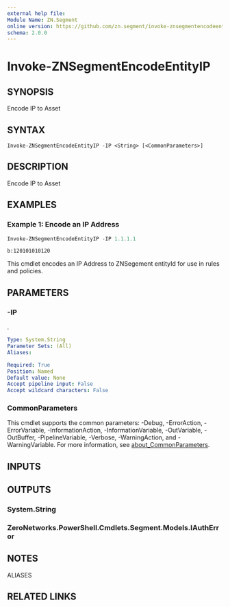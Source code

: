 ```yaml
---
external help file:
Module Name: ZN.Segment
online version: https://github.com/zn.segment/invoke-znsegmentencodeentityip
schema: 2.0.0
---
```


# Invoke-ZNSegmentEncodeEntityIP

## SYNOPSIS
Encode IP to Asset

## SYNTAX

```
Invoke-ZNSegmentEncodeEntityIP -IP <String> [<CommonParameters>]
```

## DESCRIPTION
Encode IP to Asset

## EXAMPLES

### Example 1: Encode an IP Address
```powershell
Invoke-ZNSegmentEncodeEntityIP -IP 1.1.1.1
```

```output
b:120101010120
```

This cmdlet encodes an IP Address to ZNSegement entityId for use in rules and policies.

## PARAMETERS

### -IP
.

```yaml
Type: System.String
Parameter Sets: (All)
Aliases:

Required: True
Position: Named
Default value: None
Accept pipeline input: False
Accept wildcard characters: False
```

### CommonParameters
This cmdlet supports the common parameters: -Debug, -ErrorAction, -ErrorVariable, -InformationAction, -InformationVariable, -OutVariable, -OutBuffer, -PipelineVariable, -Verbose, -WarningAction, and -WarningVariable. For more information, see [about_CommonParameters](http://go.microsoft.com/fwlink/?LinkID=113216).

## INPUTS

## OUTPUTS

### System.String

### ZeroNetworks.PowerShell.Cmdlets.Segment.Models.IAuthError

## NOTES

ALIASES

## RELATED LINKS

